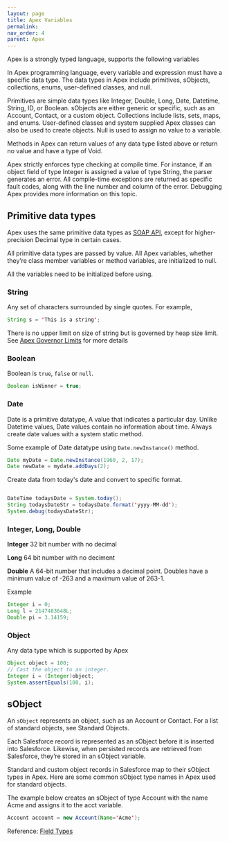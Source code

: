 ```yaml
---
layout: page
title: Apex Variables
permalink: 
nav_order: 4
parent: Apex
---
```


Apex is a strongly typed language, supports the following variables

In Apex programming language, every variable and expression must have a specific data type. The data types in Apex include primitives, sObjects, collections, enums, user-defined classes, and null.

Primitives are simple data types like Integer, Double, Long, Date, Datetime, String, ID, or Boolean. sObjects are either generic or specific, such as an Account, Contact, or a custom object. Collections include lists, sets, maps, and enums. User-defined classes and system supplied Apex classes can also be used to create objects. Null is used to assign no value to a variable.

Methods in Apex can return values of any data type listed above or return no value and have a type of Void.

Apex strictly enforces type checking at compile time. For instance, if an object field of type Integer is assigned a value of type String, the parser generates an error. All compile-time exceptions are returned as specific fault codes, along with the line number and column of the error. Debugging Apex provides more information on this topic.

## Primitive data types

Apex uses the same primitive data types as [SOAP API](https://developer.salesforce.com/docs/atlas.en-us.api.meta/api/sforce_api_calls_concepts_core_data_objects.htm), except for higher-precision Decimal type in certain cases. 

All primitive data types are passed by value.
All Apex variables, whether they’re class member variables or method variables, are initialized to null. 

All the variables need to be initialized before using.

### String
Any set of characters surrounded by single quotes. For example,

```java
String s = 'This is a string';
```

There is no upper limit on size of string but is governed by heap size limit.
See 
[Apex Governor Limits](https://developer.salesforce.com/docs/atlas.en-us.apexcode.meta/apexcode/apex_gov_limits.htm) for more details


### Boolean

Boolean is `true`, `false` or `null`.

```java
Boolean isWinner = true;
```

### Date

Date is a primitive datatype, A value that indicates a particular day. Unlike Datetime values, Date values contain no information about time. Always create date values with a system static method.

Some example of Date datatype using `Date.newInstance()` method.

```java
Date myDate = Date.newInstance(1960, 2, 17);
Date newDate = mydate.addDays(2);

```

Create data from today's date and convert to specific format.


```java

DateTime todaysDate = System.today();
String todaysDateStr = todaysDate.format('yyyy-MM-dd');
System.debug(todaysDateStr);


```

### Integer, Long, Double

**Integer**
32 bit number with no decimal

**Long**
64 bit number with no deciment

**Double**
A 64-bit number that includes a decimal point. Doubles have a minimum value of -263 and a maximum value of 263-1. 

Example

```java
Integer i = 0;
Long l = 2147483648L;
Double pi = 3.14159;
```
### Object
Any data type which is supported by Apex


```java
Object object = 100;
// Cast the object to an integer.
Integer i = (Integer)object;
System.assertEquals(100, i);

```


## sObject

An `sObject` represents an object, such as an Account or Contact. For a list of standard objects, see Standard Objects.

Each Salesforce record is represented as an sObject before it is inserted into Salesforce. Likewise, when persisted records are retrieved from Salesforce, they’re stored in an sObject variable.

Standard and custom object records in Salesforce map to their sObject types in Apex. Here are some common sObject type names in Apex used for standard objects.

The  example below creates an sObject of type Account with the name Acme and assigns it to the acct variable.

```java
Account account = new Account(Name='Acme');
```

Reference: [Field Types](https://developer.salesforce.com/docs/atlas.en-us.242.0.object_reference.meta/object_reference/field_types.htm)